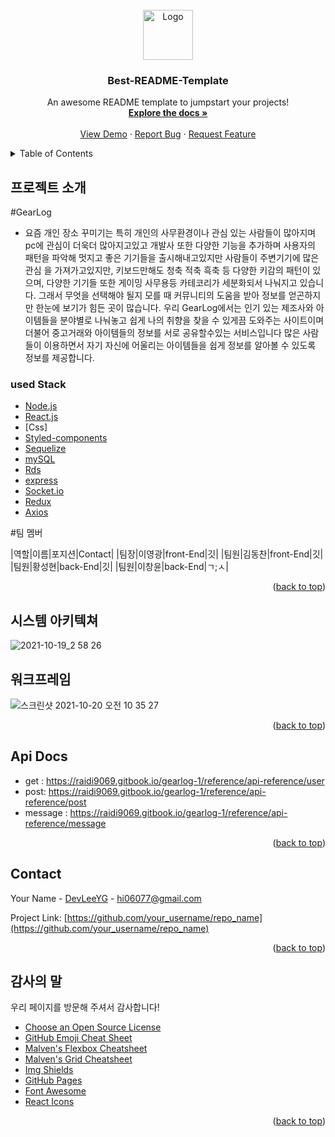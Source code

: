 <!-- PROJECT LOGO -->
<br />
<div align="center">
  <a href="https://github.com/othneildrew/Best-README-Template">
    <img src="images/logo.png" alt="Logo" width="80" height="80">
  </a>

  <h3 align="center">Best-README-Template</h3>

  <p align="center">
    An awesome README template to jumpstart your projects!
    <br />
    <a href="https://github.com/othneildrew/Best-README-Template"><strong>Explore the docs »</strong></a>
    <br />
    <br />
    <a href="https://github.com/othneildrew/Best-README-Template">View Demo</a>
    ·
    <a href="https://github.com/othneildrew/Best-README-Template/issues">Report Bug</a>
    ·
    <a href="https://github.com/othneildrew/Best-README-Template/issues">Request Feature</a>
  </p>
</div>



<details>
  <summary>Table of Contents</summary>
  <ol>
    <li>
      <a href="#about-the-project">About The Project</a>
    </li>
  </ol>
</details>



## 프로젝트 소개
<!-- 
[![Product Name Screen Shot][product-screenshot]](https://example.com) -->
#GearLog

* 요즘 개인 장소 꾸미기는
특히 개인의 사무환경이나 관심 있는 사람들이 많아지며 pc에 관심이 더욱더 많아지고있고 개발사 또한 다양한 기능을 추가하며 사용자의 패턴을 파악해 멋지고 좋은 기기들을 출시해내고있지만 사람들이 주변기기에 많은 관심
을 가져가고있지만, 키보드만해도 청축 적축 흑축 등 다양한 키감의 패턴이 있으며,
다양한 기기들 또한 게이밍 사무용등 카테코리가 세분화되서 나눠지고 있습니다. 그래서 무엇을 선택해야 될지 모를 때 커뮤니티의 도움을 받아 정보를 얻곤하지만 한눈에 보기가 힘든 곳이 많습니다. 우리 GearLog에서는 인기 있는 제조사와 아이템들을 분야별로 나눠놓고 쉽게 나의 취향을 찾을 수 있게끔 도와주는 사이트이며 더불어 중고거래와 아이템들의 정보를 서로 공유할수있는 서비스입니다 많은 사람들이 이용하면서 자기 자신에 어울리는 아이템들을 쉽게 정보를 알아볼 수 있도록 정보를 제공합니다.



### used Stack
* [Node.js](https://nodejs.org/) 
* [React.js](https://reactjs.org/)
* [Css]
* [Styled-components](https://styled-components.com/)
* [Sequelize](https://sequelize.org/)
* [mySQL](https://www.mysql.com/)
* [Rds](https://aws.amazon.com/)
* [express](https://expressjs.com/ko/)
* [Socket.io](https://socket.io/)
* [Redux](https://ko.redux.js.org/)
* [Axios](https://www.axios.com/)

#팀 멤버

|역할|이름|포지션|Contact|
|팀장|이영광|front-End|깃|
|팀원|김동찬|front-End|깃| 
|팀원|황성현|back-End|깃|
|팀원|이창윤|back-End|ㄱ;ㅅ|







<p align="right">(<a href="#top">back to top</a>)</p>


## 시스템 아키텍쳐

![2021-10-19_2 58 26](https://user-images.githubusercontent.com/81807542/138013131-ee6160d7-a16a-4472-b017-f5b38866f08b.png)


## 워크프레임
 ![스크린샷 2021-10-20 오전 10 35 27](https://user-images.githubusercontent.com/81807542/138013368-0520540c-9932-48b1-9e46-d2a7c2265247.png)



<p align="right">(<a href="#top">back to top</a>)</p>



<!-- LICENSE -->
## Api Docs

* get : https://raidi9069.gitbook.io/gearlog-1/reference/api-reference/user
* post: https://raidi9069.gitbook.io/gearlog-1/reference/api-reference/post
* message : https://raidi9069.gitbook.io/gearlog-1/reference/api-reference/message

<p align="right">(<a href="#top">back to top</a>)</p>



<!-- CONTACT -->
## Contact

Your Name - [DevLeeYG](https://github.com/DevLeeYG) - hi06077@gmail.com

Project Link: [https://github.com/your_username/repo_name](https://github.com/your_username/repo_name)

<p align="right">(<a href="#top">back to top</a>)</p>




## 감사의 말

우리 페이지를 방문해 주셔서 감사합니다! 

* [Choose an Open Source License](https://choosealicense.com)
* [GitHub Emoji Cheat Sheet](https://www.webpagefx.com/tools/emoji-cheat-sheet)
* [Malven's Flexbox Cheatsheet](https://flexbox.malven.co/)
* [Malven's Grid Cheatsheet](https://grid.malven.co/)
* [Img Shields](https://shields.io)
* [GitHub Pages](https://pages.github.com)
* [Font Awesome](https://fontawesome.com)
* [React Icons](https://react-icons.github.io/react-icons/search)

<p align="right">(<a href="#top">back to top</a>)</p>



